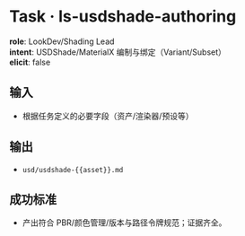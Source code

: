 # Task · ls-usdshade-authoring

**role**: LookDev/Shading Lead  
**intent**: USDShade/MaterialX 编制与绑定（Variant/Subset）  
**elicit**: false

## 输入

- 根据任务定义的必要字段（资产/渲染器/预设等）

## 输出

- `usd/usdshade-{{asset}}.md`

## 成功标准

- 产出符合 PBR/颜色管理/版本与路径令牌规范；证据齐全。
